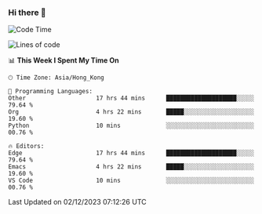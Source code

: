 ### Hi there 👋

<!--
**nicehiro/nicehiro** is a ✨ _special_ ✨ repository because its `README.md` (this file) appears on your GitHub profile.

Here are some ideas to get you started:

- 🔭 I’m currently working on ...
- 🌱 I’m currently learning ...
- 👯 I’m looking to collaborate on ...
- 🤔 I’m looking for help with ...
- 💬 Ask me about ...
- 📫 How to reach me: ...
- 😄 Pronouns: ...
- ⚡ Fun fact: ...
-->

<!--START_SECTION:waka-->
![Code Time](http://img.shields.io/badge/Code%20Time-114%20hrs%2048%20mins-blue)

![Lines of code](https://img.shields.io/badge/From%20Hello%20World%20I%27ve%20Written-2.6%20million%20lines%20of%20code-blue)

📊 **This Week I Spent My Time On** 

```text
🕑︎ Time Zone: Asia/Hong_Kong

💬 Programming Languages: 
Other                    17 hrs 44 mins      ████████████████████░░░░░   79.64 % 
Org                      4 hrs 22 mins       █████░░░░░░░░░░░░░░░░░░░░   19.60 % 
Python                   10 mins             ░░░░░░░░░░░░░░░░░░░░░░░░░   00.76 % 

🔥 Editors: 
Edge                     17 hrs 44 mins      ████████████████████░░░░░   79.64 % 
Emacs                    4 hrs 22 mins       █████░░░░░░░░░░░░░░░░░░░░   19.60 % 
VS Code                  10 mins             ░░░░░░░░░░░░░░░░░░░░░░░░░   00.76 % 
```


 Last Updated on 02/12/2023 07:12:26 UTC
<!--END_SECTION:waka-->

